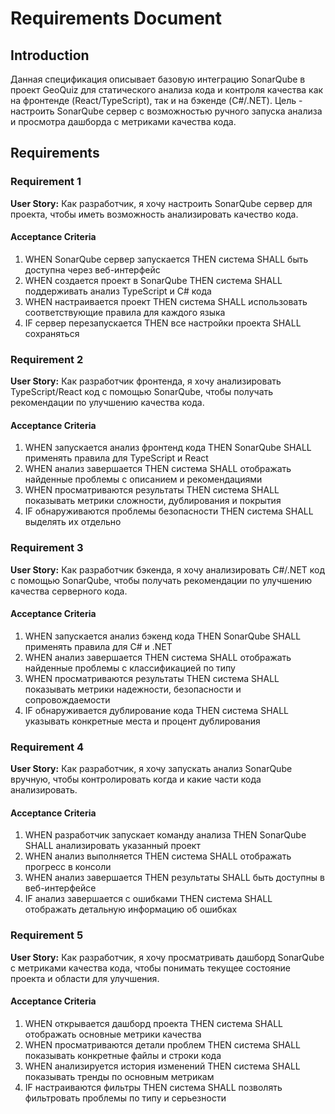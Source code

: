 # Requirements Document

## Introduction

Данная спецификация описывает базовую интеграцию SonarQube в проект GeoQuiz для статического анализа кода и контроля качества как на фронтенде (React/TypeScript), так и на бэкенде (C#/.NET). Цель - настроить SonarQube сервер с возможностью ручного запуска анализа и просмотра дашборда с метриками качества кода.

## Requirements

### Requirement 1

**User Story:** Как разработчик, я хочу настроить SonarQube сервер для проекта, чтобы иметь возможность анализировать качество кода.

#### Acceptance Criteria

1. WHEN SonarQube сервер запускается THEN система SHALL быть доступна через веб-интерфейс
2. WHEN создается проект в SonarQube THEN система SHALL поддерживать анализ TypeScript и C# кода
3. WHEN настраивается проект THEN система SHALL использовать соответствующие правила для каждого языка
4. IF сервер перезапускается THEN все настройки проекта SHALL сохраняться

### Requirement 2

**User Story:** Как разработчик фронтенда, я хочу анализировать TypeScript/React код с помощью SonarQube, чтобы получать рекомендации по улучшению качества кода.

#### Acceptance Criteria

1. WHEN запускается анализ фронтенд кода THEN SonarQube SHALL применять правила для TypeScript и React
2. WHEN анализ завершается THEN система SHALL отображать найденные проблемы с описанием и рекомендациями
3. WHEN просматриваются результаты THEN система SHALL показывать метрики сложности, дублирования и покрытия
4. IF обнаруживаются проблемы безопасности THEN система SHALL выделять их отдельно

### Requirement 3

**User Story:** Как разработчик бэкенда, я хочу анализировать C#/.NET код с помощью SonarQube, чтобы получать рекомендации по улучшению качества серверного кода.

#### Acceptance Criteria

1. WHEN запускается анализ бэкенд кода THEN SonarQube SHALL применять правила для C# и .NET
2. WHEN анализ завершается THEN система SHALL отображать найденные проблемы с классификацией по типу
3. WHEN просматриваются результаты THEN система SHALL показывать метрики надежности, безопасности и сопровождаемости
4. IF обнаруживается дублирование кода THEN система SHALL указывать конкретные места и процент дублирования

### Requirement 4

**User Story:** Как разработчик, я хочу запускать анализ SonarQube вручную, чтобы контролировать когда и какие части кода анализировать.

#### Acceptance Criteria

1. WHEN разработчик запускает команду анализа THEN SonarQube SHALL анализировать указанный проект
2. WHEN анализ выполняется THEN система SHALL отображать прогресс в консоли
3. WHEN анализ завершается THEN результаты SHALL быть доступны в веб-интерфейсе
4. IF анализ завершается с ошибками THEN система SHALL отображать детальную информацию об ошибках

### Requirement 5

**User Story:** Как разработчик, я хочу просматривать дашборд SonarQube с метриками качества кода, чтобы понимать текущее состояние проекта и области для улучшения.

#### Acceptance Criteria

1. WHEN открывается дашборд проекта THEN система SHALL отображать основные метрики качества
2. WHEN просматриваются детали проблем THEN система SHALL показывать конкретные файлы и строки кода
3. WHEN анализируется история изменений THEN система SHALL показывать тренды по основным метрикам
4. IF настраиваются фильтры THEN система SHALL позволять фильтровать проблемы по типу и серьезности
